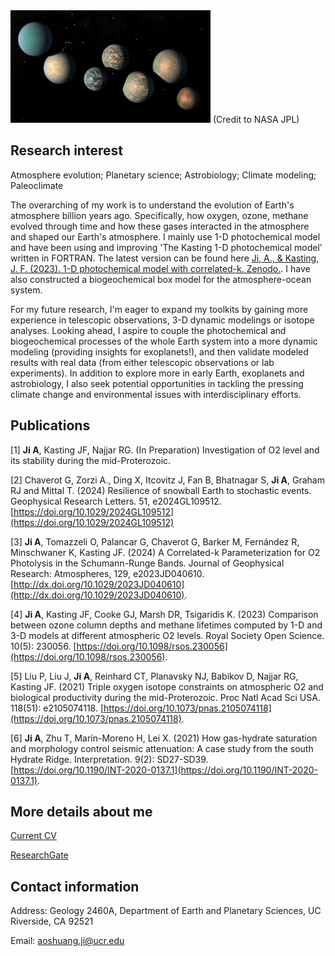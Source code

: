 
<img src="/assets/img/logo.jpg" width="320" height="180">
(Credit to NASA JPL)

## Research interest

Atmosphere evolution; Planetary science; Astrobiology; Climate modeling; Paleoclimate

The overarching of my work is to understand the evolution of Earth's atmosphere billion years ago. Specifically, how oxygen, ozone, methane evolved through time and how these gases interacted in the atmosphere and shaped our Earth's atmosphere. I mainly use 1-D photochemical model and have been using and improving 'The Kasting 1-D photochemical model' written in FORTRAN. The latest version can be found here [Ji, A., & Kasting, J. F. (2023). 1-D photochemical model with correlated-k. Zenodo.](https://doi.org/10.5281/zenodo.10384004). I have also constructed a biogeochemical box model for the atmosphere-ocean system.

For my future research, I'm eager to expand my toolkits by gaining more experience in telescopic observations, 3-D dynamic modelings or isotope analyses. Looking ahead, I aspire to couple the photochemical and biogeochemical processes of the whole Earth system into a more dynamic modeling (providing insights for exoplanets!), and then validate modeled results with real data (from either telescopic observations or lab experiments). In addition to explore more in early Earth, exoplanets and astrobiology, I also seek potential opportunities in tackling the pressing climate change and environmental issues with interdisciplinary efforts.

## Publications

[1] **Ji A**, Kasting JF, Najjar RG. (In Preparation) Investigation of O2 level and its stability during the mid-Proterozoic. 

[2] Chaverot G, Zorzi A., Ding X, Itcovitz J, Fan B, Bhatnagar S, **Ji A**, Graham RJ and Mittal T. (2024) Resilience of snowball Earth to stochastic events. Geophysical Research Letters. 51, e2024GL109512. [https://doi.org/10.1029/2024GL109512](https://doi.org/10.1029/2024GL109512)

[3] **Ji A**, Tomazzeli O, Palancar G, Chaverot G, Barker M, Fernández R, Minschwaner K, Kasting JF. (2024) A Correlated-k Parameterization for O2 Photolysis in the Schumann-Runge Bands. Journal of Geophysical Research: Atmospheres, 129, e2023JD040610. [http://dx.doi.org/10.1029/2023JD040610](http://dx.doi.org/10.1029/2023JD040610).

[4] **Ji A**, Kasting JF, Cooke GJ, Marsh DR, Tsigaridis K. (2023) Comparison between ozone column depths and methane lifetimes computed by 1-D and 3-D models at different atmospheric O2 levels. Royal Society Open Science. 10(5): 230056. 
 [https://doi.org/10.1098/rsos.230056](https://doi.org/10.1098/rsos.230056).

[5] Liu P, Liu J, **Ji A**, Reinhard CT, Planavsky NJ, Babikov D, Najjar RG, Kasting JF. (2021) Triple oxygen isotope constraints on atmospheric O2 and biological productivity during the mid-Proterozoic. Proc Natl Acad Sci USA. 118(51): e2105074118. [https://doi.org/10.1073/pnas.2105074118](https://doi.org/10.1073/pnas.2105074118).

[6] **Ji A**, Zhu T, Marín-Moreno H, Lei X. (2021) How gas-hydrate saturation and morphology control seismic attenuation: A case study from the south Hydrate Ridge. Interpretation. 9(2): SD27-SD39. [https://doi.org/10.1190/INT-2020-0137.1](https://doi.org/10.1190/INT-2020-0137.1).

## More details about me

[Current CV](/CV_AoshuangJi.pdf)

[ResearchGate](https://www.researchgate.net/profile/Aoshuang-Ji/research)

## Contact information

Address: Geology 2460A, Department of Earth and Planetary Sciences, UC Riverside, CA 92521

Email: aoshuang.ji@ucr.edu
